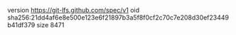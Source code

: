 version https://git-lfs.github.com/spec/v1
oid sha256:21dd4af6e8e500e123e6f21897b3a5f8f0cf2c70c7e208d30ef23449b41df379
size 8471
